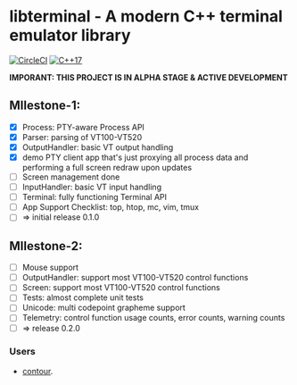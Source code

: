 # libterminal - A modern C++ terminal emulator library
[![CircleCI](https://circleci.com/gh/christianparpart/libterminal.svg?style=svg)](https://circleci.com/gh/christianparpart/libterminal)
[![C++17](https://img.shields.io/badge/standard-C%2B%2B%2017-blue.svg?logo=C%2B%2B)](https://isocpp.org/)

**IMPORANT: THIS PROJECT IS IN ALPHA STAGE & ACTIVE DEVELOPMENT**

## MIlestone-1:
- [x] Process: PTY-aware Process API
- [x] Parser: parsing of VT100-VT520
- [x] OutputHandler: basic VT output handling
- [x] demo PTY client app that's just proxying all process data and performing a full screen redraw upon updates
- [ ] Screen management done
- [ ] InputHandler: basic VT input handling
- [ ] Terminal: fully functioning Terminal API
- [ ] App Support Checklist: top, htop, mc, vim, tmux
- [ ] => initial release 0.1.0

## MIlestone-2:
- [ ] Mouse support
- [ ] OutputHandler: support most VT100-VT520 control functions
- [ ] Screen: support most VT100-VT520 control functions
- [ ] Tests: almost complete unit tests
- [ ] Unicode: multi codepoint grapheme support
- [ ] Telemetry: control function usage counts, error counts, warning counts
- [ ] => release 0.2.0

### Users

* [contour](https://github.com/christianparpart/contour).
